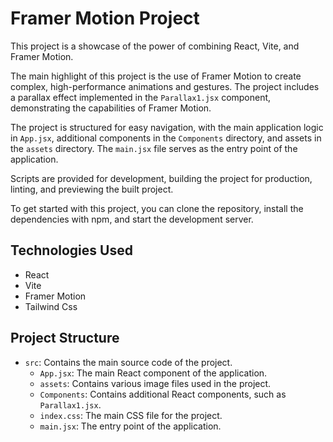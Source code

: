 # Framer Motion Project

This project is a showcase of the power of combining React, Vite, and Framer Motion. 

The main highlight of this project is the use of Framer Motion to create complex, high-performance animations and gestures. The project includes a parallax effect implemented in the `Parallax1.jsx` component, demonstrating the capabilities of Framer Motion.

The project is structured for easy navigation, with the main application logic in `App.jsx`, additional components in the `Components` directory, and assets in the `assets` directory. The `main.jsx` file serves as the entry point of the application.

Scripts are provided for development, building the project for production, linting, and previewing the built project. 

To get started with this project, you can clone the repository, install the dependencies with npm, and start the development server.

## Technologies Used

- React
- Vite
- Framer Motion
- Tailwind Css

## Project Structure

- `src`: Contains the main source code of the project.
  - `App.jsx`: The main React component of the application.
  - `assets`: Contains various image files used in the project.
  - `Components`: Contains additional React components, such as `Parallax1.jsx`.
  - `index.css`: The main CSS file for the project.
  - `main.jsx`: The entry point of the application.
